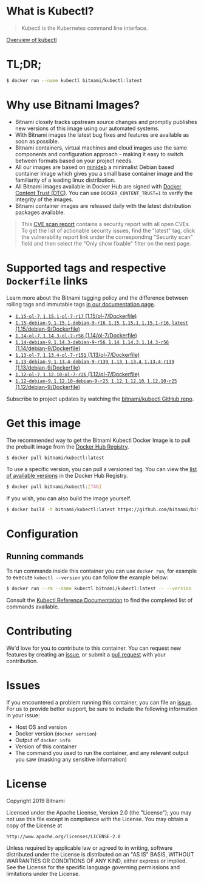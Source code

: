 
# What is Kubectl?

> Kubectl is the Kubernetes command line interface.

[Overview of kubectl](https://kubernetes.io/docs/reference/kubectl/overview/)

# TL;DR;

```bash
$ docker run --name kubectl bitnami/kubectl:latest
```

# Why use Bitnami Images?

* Bitnami closely tracks upstream source changes and promptly publishes new versions of this image using our automated systems.
* With Bitnami images the latest bug fixes and features are available as soon as possible.
* Bitnami containers, virtual machines and cloud images use the same components and configuration approach - making it easy to switch between formats based on your project needs.
* All our images are based on [minideb](https://github.com/bitnami/minideb) a minimalist Debian based container image which gives you a small base container image and the familiarity of a leading linux distribution.
* All Bitnami images available in Docker Hub are signed with [Docker Content Trust (DTC)](https://docs.docker.com/engine/security/trust/content_trust/). You can use `DOCKER_CONTENT_TRUST=1` to verify the integrity of the images.
* Bitnami container images are released daily with the latest distribution packages available.


> This [CVE scan report](https://quay.io/repository/bitnami/kubectl?tab=tags) contains a security report with all open CVEs. To get the list of actionable security issues, find the "latest" tag, click the vulnerability report link under the corresponding "Security scan" field and then select the "Only show fixable" filter on the next page.

# Supported tags and respective `Dockerfile` links

Learn more about the Bitnami tagging policy and the difference between rolling tags and immutable tags [in our documentation page](https://docs.bitnami.com/containers/how-to/understand-rolling-tags-containers/).


* [`1.15-ol-7`, `1.15.1-ol-7-r17` (1.15/ol-7/Dockerfile)](https://github.com/bitnami/bitnami-docker-kubectl/blob/1.15.1-ol-7-r17/1.15/ol-7/Dockerfile)
* [`1.15-debian-9`, `1.15.1-debian-9-r16`, `1.15`, `1.15.1`, `1.15.1-r16`, `latest` (1.15/debian-9/Dockerfile)](https://github.com/bitnami/bitnami-docker-kubectl/blob/1.15.1-debian-9-r16/1.15/debian-9/Dockerfile)
* [`1.14-ol-7`, `1.14.3-ol-7-r58` (1.14/ol-7/Dockerfile)](https://github.com/bitnami/bitnami-docker-kubectl/blob/1.14.3-ol-7-r58/1.14/ol-7/Dockerfile)
* [`1.14-debian-9`, `1.14.3-debian-9-r56`, `1.14`, `1.14.3`, `1.14.3-r56` (1.14/debian-9/Dockerfile)](https://github.com/bitnami/bitnami-docker-kubectl/blob/1.14.3-debian-9-r56/1.14/debian-9/Dockerfile)
* [`1.13-ol-7`, `1.13.4-ol-7-r151` (1.13/ol-7/Dockerfile)](https://github.com/bitnami/bitnami-docker-kubectl/blob/1.13.4-ol-7-r151/1.13/ol-7/Dockerfile)
* [`1.13-debian-9`, `1.13.4-debian-9-r139`, `1.13`, `1.13.4`, `1.13.4-r139` (1.13/debian-9/Dockerfile)](https://github.com/bitnami/bitnami-docker-kubectl/blob/1.13.4-debian-9-r139/1.13/debian-9/Dockerfile)
* [`1.12-ol-7`, `1.12.10-ol-7-r26` (1.12/ol-7/Dockerfile)](https://github.com/bitnami/bitnami-docker-kubectl/blob/1.12.10-ol-7-r26/1.12/ol-7/Dockerfile)
* [`1.12-debian-9`, `1.12.10-debian-9-r25`, `1.12`, `1.12.10`, `1.12.10-r25` (1.12/debian-9/Dockerfile)](https://github.com/bitnami/bitnami-docker-kubectl/blob/1.12.10-debian-9-r25/1.12/debian-9/Dockerfile)

Subscribe to project updates by watching the [bitnami/kubectl GitHub repo](https://github.com/bitnami/bitnami-docker-kubectl).

# Get this image

The recommended way to get the Bitnami Kubectl Docker Image is to pull the prebuilt image from the [Docker Hub Registry](https://hub.docker.com/r/bitnami/kubectl).

```bash
$ docker pull bitnami/kubectl:latest
```

To use a specific version, you can pull a versioned tag. You can view the [list of available versions](https://hub.docker.com/r/bitnami/kubectl/tags/) in the Docker Hub Registry.

```bash
$ docker pull bitnami/kubectl:[TAG]
```

If you wish, you can also build the image yourself.

```bash
$ docker build -t bitnami/kubectl:latest https://github.com/bitnami/bitnami-docker-kubectl.git
```

# Configuration

## Running commands

To run commands inside this container you can use `docker run`, for example to execute `kubectl --version` you can follow the example below:

```bash
$ docker run --rm --name kubectl bitnami/kubectl:latest -- --version
```

Consult the [Kubectl Reference Documentation](https://kubernetes.io/docs/reference/generated/kubectl/kubectl-commands) to find the completed list of commands available.

# Contributing

We'd love for you to contribute to this container. You can request new features by creating an [issue](https://github.com/bitnami/bitnami-docker-kubectl/issues), or submit a [pull request](https://github.com/bitnami/bitnami-docker-kubectl/pulls) with your contribution.

# Issues

If you encountered a problem running this container, you can file an [issue](https://github.com/bitnami/bitnami-docker-kubectl/issues). For us to provide better support, be sure to include the following information in your issue:

- Host OS and version
- Docker version (`docker version`)
- Output of `docker info`
- Version of this container
- The command you used to run the container, and any relevant output you saw (masking any sensitive information)

# License

Copyright 2019 Bitnami

Licensed under the Apache License, Version 2.0 (the "License");
you may not use this file except in compliance with the License.
You may obtain a copy of the License at

    http://www.apache.org/licenses/LICENSE-2.0

Unless required by applicable law or agreed to in writing, software
distributed under the License is distributed on an "AS IS" BASIS,
WITHOUT WARRANTIES OR CONDITIONS OF ANY KIND, either express or implied.
See the License for the specific language governing permissions and
limitations under the License.
